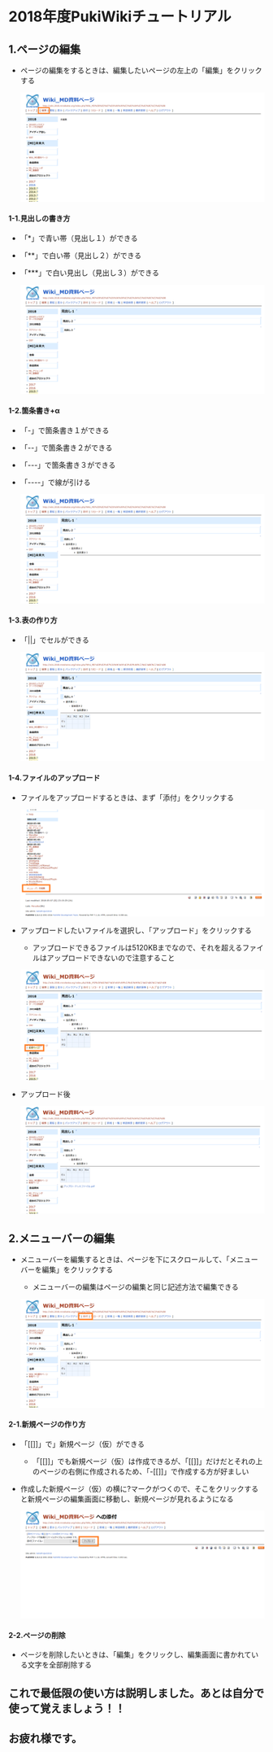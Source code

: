 # 2018年度PukiWikiチュートリアル

## 1.ページの編集
* ページの編集をするときは、編集したいページの左上の「編集」をクリックする

  ![imag](img1.png)
#### 1-1.見出しの書き方
* 「*」で青い帯（見出し１）ができる  
* 「**」で白い帯（見出し２）ができる
* 「***」で白い見出し（見出し３）ができる

  ![img](img2.png)
#### 1-2.箇条書き+α
* 「-」で箇条書き１ができる
* 「--」で箇条書き２ができる
* 「---」で箇条書き３ができる
* 「----」で線が引ける

  ![img](img3.png)

#### 1-3.表の作り方
* 「||」でセルができる

  ![img](img4.png)
#### 1-4.ファイルのアップロード
* ファイルをアップロードするときは、まず「添付」をクリックする

  ![img](img5.png)
* アップロードしたいファイルを選択し、「アップロード」をクリックする
  * アップロードできるファイルは5120KBまでなので、それを超えるファイルはアップロードできないので注意すること

  ![img](img6.png)
* アップロード後

  ![img](img7.png)

## 2.メニューバーの編集
* メニューバーを編集するときは、ページを下にスクロールして、「メニューバーを編集」をクリックする
  * メニューバーの編集はページの編集と同じ記述方法で編集できる

  ![img](img8.png)
#### 2-1.新規ページの作り方
* 「[[]]」で」新規ページ（仮）ができる
  * 「[[]]」でも新規ページ（仮）は作成できるが、「[[]]」だけだとそれの上のページの右側に作成されるため、「-[[]]」で作成する方が好ましい
* 作成した新規ページ（仮）の横に?マークがつくので、そこをクリックすると新規ページの編集画面に移動し、新規ページが見れるようになる

  ![img](img9.png)
#### 2-2.ページの削除
* ページを削除したいときは、「編集」をクリックし、編集画面に書かれている文字を全部削除する

## これで最低限の使い方は説明しました。あとは自分で使って覚えましょう！！
  
## お疲れ様です。
